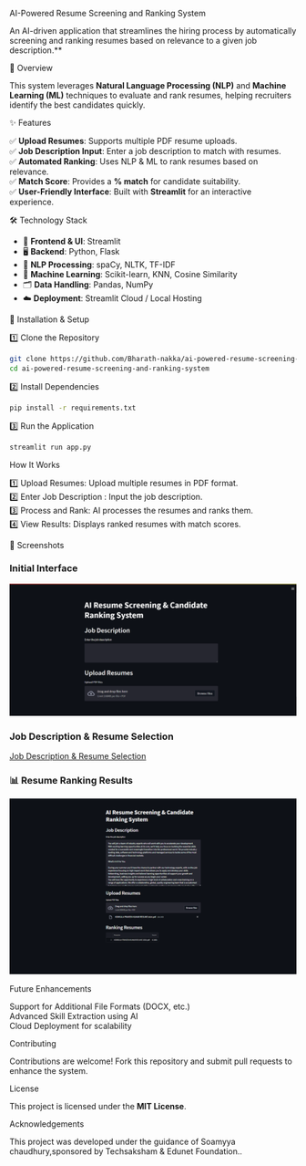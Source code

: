 
 AI-Powered Resume Screening and Ranking System  

An AI-driven application that streamlines the hiring process by automatically screening and ranking resumes based on relevance to a given job description.**  

🌟 Overview  

This system leverages **Natural Language Processing (NLP)** and **Machine Learning (ML)** techniques to evaluate and rank resumes, helping recruiters identify the best candidates quickly.  

✨ Features  

✅ **Upload Resumes**: Supports multiple PDF resume uploads.  
✅ **Job Description Input**: Enter a job description to match with resumes.  
✅ **Automated Ranking**: Uses NLP & ML to rank resumes based on relevance.  
✅ **Match Score**: Provides a **% match** for candidate suitability.  
✅ **User-Friendly Interface**: Built with **Streamlit** for an interactive experience.  

🛠️ Technology Stack  

- 🎨 **Frontend & UI**: Streamlit  
- 🖥️ **Backend**: Python, Flask  
- 📖 **NLP Processing**: spaCy, NLTK, TF-IDF  
- 🤖 **Machine Learning**: Scikit-learn, KNN, Cosine Similarity  
- 🗂️ **Data Handling**: Pandas, NumPy  
- ☁️ **Deployment**: Streamlit Cloud / Local Hosting  

🚀 Installation & Setup  

1️⃣ Clone the Repository
   ```bash
   git clone https://github.com/Bharath-nakka/ai-powered-resume-screening-and-ranking-system.git
   cd ai-powered-resume-screening-and-ranking-system
   ```  

2️⃣ Install Dependencies
   ```bash
   pip install -r requirements.txt
   ```  

3️⃣ Run the Application
   ```bash
   streamlit run app.py
   ```  

How It Works  

1️⃣ Upload Resumes: Upload multiple resumes in PDF format.  
2️⃣ Enter Job Description : Input the job description.  
3️⃣ Process and Rank: AI processes the resumes and ranks them.  
4️⃣ View Results: Displays ranked resumes with match scores.  
 
 📸 Screenshots  

### Initial Interface
![Initial Interfae](https://github.com/Bharath-nakka/ai-powered-resume-screening-and-ranking-system/blob/main/Screenshot%202025-03-17%20151522.png?raw=true)  

### Job Description & Resume Selection 
[Job Description & Resume Selection](https://github.com/Bharath-nakka/ai-powered-resume-screening-and-ranking-system/blob/main/Screenshot%202025-03-20%20134904.png?raw=true)  

### 📊 Resume Ranking Results  
![Ranking Results](https://github.com/Bharath-nakka/ai-powered-resume-screening-and-ranking-system/blob/main/Screenshot%202025-03-17%20151858.png?raw=true)  
 

Future Enhancements  

Support for Additional File Formats (DOCX, etc.)  
Advanced Skill Extraction using AI  
Cloud Deployment for scalability  

 Contributing  

Contributions are welcome! Fork this repository and submit pull requests to enhance the system.  

 License  

This project is licensed under the **MIT License**.  

Acknowledgements

This project was developed under the guidance of Soamyya chaudhury,sponsored by Techsaksham & Edunet Foundation..
